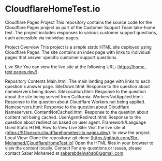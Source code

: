 # CloudflareHomeTest.io
Cloudflare Pages Project
This repository contains the source code for the Cloudflare Pages project as part of the Customer Support Team take-home test. The project includes responses to various customer support questions, each accessible via individual pages.

Project Overview
This project is a simple static HTML site deployed using Cloudflare Pages. The site contains an index page with links to individual pages that answer specific customer support questions.

Live Site
You can view the live site at the following URL: (https://home-test.pages.dev/).

Repository Contents
Main.html: The main landing page with links to each question's answer page.
SiteDown.html: Response to the question about nameservers being down.
SiteLocation.html: Response to the question about the site being served from California.
WorkersNotApplied.html: Response to the question about Cloudflare Workers not being applied.
Nameservers.html: Response to the question about Cloudflare Nameservers.
ContentNotCached.html: Response to the question about content not being cached.
UserAgentRedirect.html: Response to the question about redirection based on user agent.
Framework/Language Used
Static HTML
How to View
Live Site: Visit the live site at (https://515cecce.cloudflarehometest-io.pages.dev/). to view the project.
Local View:
Clone the repository:
git clone [https://github.com/Sbr-Mohamed/CloudflareHomeTest.io]
Open the HTML files in your browser to view the content locally.
Contact
For any questions or issues, please contact Saber Mohamed at saberabdelwahab8@gmail.com
